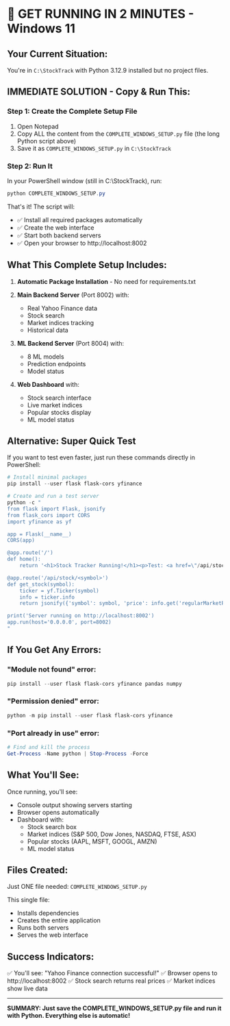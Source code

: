 # 🚀 GET RUNNING IN 2 MINUTES - Windows 11

## Your Current Situation:
You're in `C:\StockTrack` with Python 3.12.9 installed but no project files.

## IMMEDIATE SOLUTION - Copy & Run This:

### Step 1: Create the Complete Setup File

1. Open Notepad
2. Copy ALL the content from the `COMPLETE_WINDOWS_SETUP.py` file (the long Python script above)
3. Save it as `COMPLETE_WINDOWS_SETUP.py` in `C:\StockTrack`

### Step 2: Run It

In your PowerShell window (still in C:\StockTrack), run:

```powershell
python COMPLETE_WINDOWS_SETUP.py
```

That's it! The script will:
- ✅ Install all required packages automatically
- ✅ Create the web interface
- ✅ Start both backend servers
- ✅ Open your browser to http://localhost:8002

## What This Complete Setup Includes:

1. **Automatic Package Installation** - No need for requirements.txt
2. **Main Backend Server** (Port 8002) with:
   - Real Yahoo Finance data
   - Stock search
   - Market indices tracking
   - Historical data
   
3. **ML Backend Server** (Port 8004) with:
   - 8 ML models
   - Prediction endpoints
   - Model status

4. **Web Dashboard** with:
   - Stock search interface
   - Live market indices
   - Popular stocks display
   - ML model status

## Alternative: Super Quick Test

If you want to test even faster, just run these commands directly in PowerShell:

```powershell
# Install minimal packages
pip install --user flask flask-cors yfinance

# Create and run a test server
python -c "
from flask import Flask, jsonify
from flask_cors import CORS
import yfinance as yf

app = Flask(__name__)
CORS(app)

@app.route('/')
def home():
    return '<h1>Stock Tracker Running!</h1><p>Test: <a href=\"/api/stock/AAPL\">/api/stock/AAPL</a></p>'

@app.route('/api/stock/<symbol>')
def get_stock(symbol):
    ticker = yf.Ticker(symbol)
    info = ticker.info
    return jsonify({'symbol': symbol, 'price': info.get('regularMarketPrice', 'N/A'), 'name': info.get('longName', 'N/A')})

print('Server running on http://localhost:8002')
app.run(host='0.0.0.0', port=8002)
"
```

## If You Get Any Errors:

### "Module not found" error:
```powershell
pip install --user flask flask-cors yfinance pandas numpy
```

### "Permission denied" error:
```powershell
python -m pip install --user flask flask-cors yfinance
```

### "Port already in use" error:
```powershell
# Find and kill the process
Get-Process -Name python | Stop-Process -Force
```

## What You'll See:

Once running, you'll see:
- Console output showing servers starting
- Browser opens automatically
- Dashboard with:
  - Stock search box
  - Market indices (S&P 500, Dow Jones, NASDAQ, FTSE, ASX)
  - Popular stocks (AAPL, MSFT, GOOGL, AMZN)
  - ML model status

## Files Created:

Just ONE file needed: `COMPLETE_WINDOWS_SETUP.py`

This single file:
- Installs dependencies
- Creates the entire application
- Runs both servers
- Serves the web interface

## Success Indicators:

✅ You'll see: "Yahoo Finance connection successful!"
✅ Browser opens to http://localhost:8002
✅ Stock search returns real prices
✅ Market indices show live data

---

**SUMMARY: Just save the COMPLETE_WINDOWS_SETUP.py file and run it with Python. Everything else is automatic!**